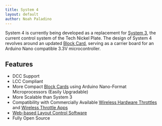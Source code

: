 ```yaml
---
title: System 4
layout: default
author: Noah Paladino
---
```


System 4 is currently being developed as a replacement for [System 3](../system3/), the current control system of the Tech Nickel Plate. The design of System 4 revolves around an updated [Block Card](block_cards.html), serving as a carrier board for an Arduino Nano compatible 3.3V microcontroller. 

## Features
 - DCC Support
 - LCC Compliant
 - More Compact [Block Cards](block_cards.html) using Arduino Nano-Format Microprocessors (Easily Upgradable)
 - More Scalable than System 3
 - Compatibility with Commercially Available [Wireless Hardware Throttles](throttles.html) and [Wireless Throttle Apps](throttles.html)
 - [Web-based Layout Control Software](web_control.html)
 - Fully Open Source

